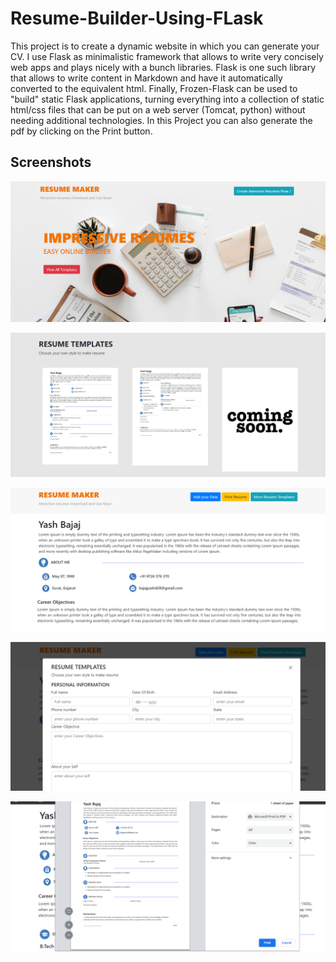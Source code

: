 # Resume-Builder-Using-FLask
This project is to create a dynamic website in which you can generate your CV. I use Flask as minimalistic framework that allows to write very concisely web apps and plays nicely with a bunch libraries. Flask is one such library that allows to write content in Markdown and have it automatically converted to the equivalent html. Finally, Frozen-Flask can be used to "build" static Flask applications, turning everything into a collection of static html/css files that can be put on a web server (Tomcat, python) without needing additional technologies.
In this Project you can also generate the pdf by clicking on the Print button.


## Screenshots
![Header Image](./1.png)

![Header Image](./2.png)

![Header Image](./3.png)

![Header Image](./4.png)

![Header Image](./5.png)

